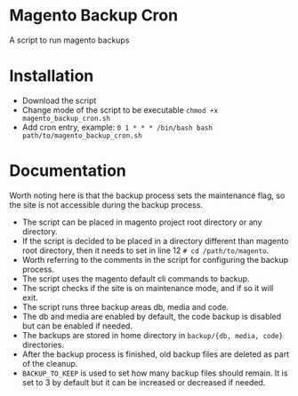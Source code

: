 # Magento Backup Cron
A script to run magento backups

# Installation
- Download the script
- Change mode of the script to be executable `chmod +x magento_backup_cron.sh`
- Add cron entry, example: `0 1 * * * /bin/bash bash path/to/magento_backup_cron.sh`
# Documentation
Worth noting here is that the backup process sets the maintenance flag, so the site is not accessible during the backup process.

- The script can be placed in magento project root directory or any directory.
- If the script is decided to be placed in a directory different than magento root directory, then it needs to set in line 12 `# cd /path/to/magento`.
- Worth referring to the comments in the script for configuring the backup process.
- The script uses the magento default cli commands to backup.
- The script checks if the site is on maintenance mode, and if so it will exit.
- The script runs three backup areas db, media and code.
- The db and media are enabled by default, the code backup is disabled but can be enabled if needed.
- The backups are stored in home directory in `backup/{db, media, code}` directories.
- After the backup process is finished, old backup files are deleted as part of the cleanup.
- `BACKUP_TO_KEEP` is used to set how many backup files should remain. It is set to 3 by default but it can be increased or decreased if needed.